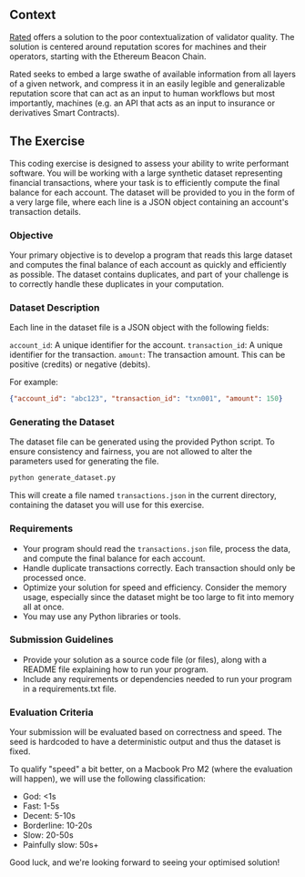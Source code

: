 ## Context

[Rated](rated.network) offers a solution to the poor contextualization of validator quality. The solution is centered around reputation scores for machines and their operators, starting with the Ethereum Beacon Chain. 

Rated seeks to embed a large swathe of available information from all layers of a given network, and compress it in an easily legible and generalizable reputation score that can act as an input to human workflows but most importantly, machines (e.g. an API that acts as an input to insurance or derivatives Smart Contracts).

## The Exercise

This coding exercise is designed to assess your ability to write performant software. You will be working with a large synthetic dataset representing financial transactions, where your task is to efficiently compute the final balance for each account. The dataset will be provided to you in the form of a very large file, where each line is a JSON object containing an account's transaction details.

### Objective

Your primary objective is to develop a program that reads this large dataset and computes the final balance of each account as quickly and efficiently as possible. The dataset contains duplicates, and part of your challenge is to correctly handle these duplicates in your computation.

### Dataset Description

Each line in the dataset file is a JSON object with the following fields:

`account_id`: A unique identifier for the account.
`transaction_id`: A unique identifier for the transaction.
`amount`: The transaction amount. This can be positive (credits) or negative (debits).

For example:

```json
{"account_id": "abc123", "transaction_id": "txn001", "amount": 150}
```


### Generating the Dataset

The dataset file can be generated using the provided Python script. To ensure consistency and fairness, you are not allowed to alter the parameters used for generating the file.

```bash
python generate_dataset.py
```

This will create a file named `transactions.json` in the current directory, containing the dataset you will use for this exercise.

### Requirements

- Your program should read the `transactions.json` file, process the data, and compute the final balance for each account.
- Handle duplicate transactions correctly. Each transaction should only be processed once.
- Optimize your solution for speed and efficiency. Consider the memory usage, especially since the dataset might be too large to fit into memory all at once.
- You may use any Python libraries or tools.


### Submission Guidelines

- Provide your solution as a source code file (or files), along with a README file explaining how to run your program.
- Include any requirements or dependencies needed to run your program in a requirements.txt file.

### Evaluation Criteria

Your submission will be evaluated based on correctness and speed. The seed is hardcoded to have a deterministic output and thus the dataset is fixed.

To qualify "speed" a bit better, on a Macbook Pro M2 (where the evaluation will happen), we will use the following classification:
- God: <1s
- Fast: 1-5s
- Decent: 5-10s
- Borderline: 10-20s
- Slow: 20-50s
- Painfully slow: 50s+

Good luck, and we're looking forward to seeing your optimised solution!